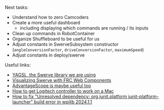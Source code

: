 Next tasks:
* Understand how to zero Camcoders
* Create a more useful dashboard
   * including displaying which commands are running / its inputs
* Clean up commands in RobotContainer
* Organize Shuffleboard to be useful for us
* Adjust constants in SwerveSubsystem constructor (`angleConversionFactor`, `driveConversionFactor`, `maximumSpeed`)
* Adjust constants in deploy/swerve

Useful links:
* [YAGSL, the Swerve library we are using](https://yagsl.gitbook.io/yagsl)
* [Visualizing Swerve with FRC Web Components](https://yagsl.gitbook.io/yagsl/analytics-and-debugging/frc-web-components)
* [AdvantageScope is maybe useful too](https://github.com/Mechanical-Advantage/AdvantageScope/blob/main/docs/NAVIGATION.md)
* [How to get Logitech controller to work on a Mac](https://gist.github.com/jackblk/8138827afd986f30cf9d26647e8448e1)
* [How to fix "Unresolved dependency: org.junit.platform junit-platform-launcher" build error in wpilib 2024.1.1](https://www.chiefdelphi.com/t/wpilib-blog-2024-kickoff-release-of-wpilib/448056/9)
